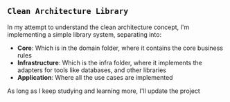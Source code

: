 ## `Clean Architecture Library`

In my attempt to understand the clean architecture concept, I'm implementing a simple
library system, separating into: 
- **Core**: Which is in the domain folder, where it contains the core business
  rules
- **Infrastructure**: Which is the infra folder, where it implements the adapters for tools 
  like databases, and other libraries
- **Application**: Where all the use cases are implemented

As long as I keep studying and learning more, I'll update the project 
